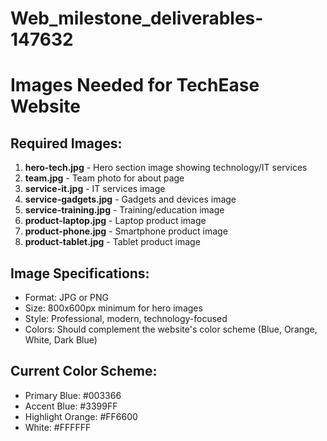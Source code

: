 # Web_milestone_deliverables-147632
# Images Needed for TechEase Website

## Required Images:

1. **hero-tech.jpg** - Hero section image showing technology/IT services
2. **team.jpg** - Team photo for about page
3. **service-it.jpg** - IT services image
4. **service-gadgets.jpg** - Gadgets and devices image  
5. **service-training.jpg** - Training/education image
6. **product-laptop.jpg** - Laptop product image
7. **product-phone.jpg** - Smartphone product image
8. **product-tablet.jpg** - Tablet product image

## Image Specifications:
- Format: JPG or PNG
- Size: 800x600px minimum for hero images
- Style: Professional, modern, technology-focused
- Colors: Should complement the website's color scheme (Blue, Orange, White, Dark Blue)

## Current Color Scheme:
- Primary Blue: #003366
- Accent Blue: #3399FF  
- Highlight Orange: #FF6600
- White: #FFFFFF 
